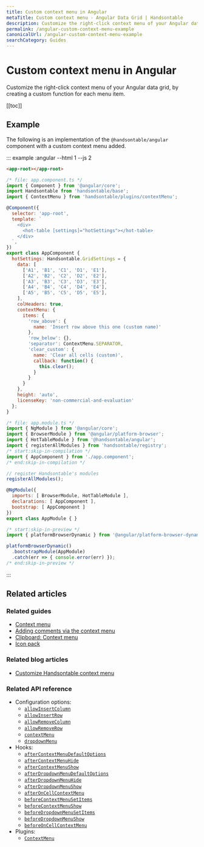 ```yaml
---
title: Custom context menu in Angular
metaTitle: Custom context menu - Angular Data Grid | Handsontable
description: Customize the right-click context menu of your Angular data grid, by creating a custom function for each menu item.
permalink: /angular-custom-context-menu-example
canonicalUrl: /angular-custom-context-menu-example
searchCategory: Guides
---
```


# Custom context menu in Angular

Customize the right-click context menu of your Angular data grid, by creating a custom function for each menu item.

[[toc]]

## Example

The following is an implementation of the `@handsontable/angular` component with a custom context menu added.

::: example :angular --html 1 --js 2
```html
<app-root></app-root>
```
```js
/* file: app.component.ts */
import { Component } from '@angular/core';
import Handsontable from 'handsontable/base';
import { ContextMenu } from 'handsontable/plugins/contextMenu';

@Component({
  selector: 'app-root',
  template: `
    <div>
      <hot-table [settings]="hotSettings"></hot-table>
    </div>
  `,
})
export class AppComponent {
  hotSettings: Handsontable.GridSettings = {
    data: [
      ['A1', 'B1', 'C1', 'D1', 'E1'],
      ['A2', 'B2', 'C2', 'D2', 'E2'],
      ['A3', 'B3', 'C3', 'D3', 'E3'],
      ['A4', 'B4', 'C4', 'D4', 'E4'],
      ['A5', 'B5', 'C5', 'D5', 'E5'],
    ],
    colHeaders: true,
    contextMenu: {
      items: {
        'row_above': {
          name: 'Insert row above this one (custom name)'
        },
        'row_below': {},
        'separator': ContextMenu.SEPARATOR,
        'clear_custom': {
          name: 'Clear all cells (custom)',
          callback: function() {
            this.clear();
          }
        }
      }
    },
    height: 'auto',
    licenseKey: 'non-commercial-and-evaluation'
  };
}

/* file: app.module.ts */
import { NgModule } from '@angular/core';
import { BrowserModule } from '@angular/platform-browser';
import { HotTableModule } from '@handsontable/angular';
import { registerAllModules } from 'handsontable/registry';
/* start:skip-in-compilation */
import { AppComponent } from './app.component';
/* end:skip-in-compilation */

// register Handsontable's modules
registerAllModules();

@NgModule({
  imports: [ BrowserModule, HotTableModule ],
  declarations: [ AppComponent ],
  bootstrap: [ AppComponent ]
})
export class AppModule { }

/* start:skip-in-preview */
import { platformBrowserDynamic } from '@angular/platform-browser-dynamic';

platformBrowserDynamic()
  .bootstrapModule(AppModule)
  .catch(err => { console.error(err) });
/* end:skip-in-preview */
```
:::

## Related articles

### Related guides

- [Context menu](@/guides/accessories-and-menus/context-menu.md)
- [Adding comments via the context menu](@/guides/cell-features/comments.md#add-comments-via-the-context-menu)
- [Clipboard: Context menu](@/guides/cell-features/clipboard.md#context-menu)
- [Icon pack](@/guides/accessories-and-menus/icon-pack.md)

### Related blog articles

- [Customize Handsontable context menu](https://handsontable.com/blog/customize-handsontable-context-menu)

### Related API reference

- Configuration options:
  - [`allowInsertColumn`](@/api/options.md#allowinsertcolumn)
  - [`allowInsertRow`](@/api/options.md#allowinsertrow)
  - [`allowRemoveColumn`](@/api/options.md#allowremovecolumn)
  - [`allowRemoveRow`](@/api/options.md#allowremoverow)
  - [`contextMenu`](@/api/options.md#contextmenu)
  - [`dropdownMenu`](@/api/options.md#dropdownmenu)
- Hooks:
  - [`afterContextMenuDefaultOptions`](@/api/hooks.md#aftercontextmenudefaultoptions)
  - [`afterContextMenuHide`](@/api/hooks.md#aftercontextmenuhide)
  - [`afterContextMenuShow`](@/api/hooks.md#aftercontextmenushow)
  - [`afterDropdownMenuDefaultOptions`](@/api/hooks.md#afterdropdownmenudefaultoptions)
  - [`afterDropdownMenuHide`](@/api/hooks.md#afterdropdownmenuhide)
  - [`afterDropdownMenuShow`](@/api/hooks.md#afterdropdownmenushow)
  - [`afterOnCellContextMenu`](@/api/hooks.md#afteroncellcontextmenu)
  - [`beforeContextMenuSetItems`](@/api/hooks.md#beforecontextmenusetitems)
  - [`beforeContextMenuShow`](@/api/hooks.md#beforecontextmenushow)
  - [`beforeDropdownMenuSetItems`](@/api/hooks.md#beforedropdownmenusetitems)
  - [`beforeDropdownMenuShow`](@/api/hooks.md#beforedropdownmenushow)
  - [`beforeOnCellContextMenu`](@/api/hooks.md#beforeoncellcontextmenu)
- Plugins:
  - [`ContextMenu`](@/api/contextMenu.md)
